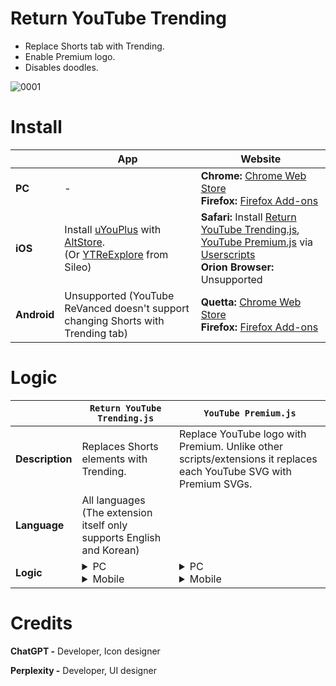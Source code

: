 # Return YouTube Trending
- Replace Shorts tab with Trending.
- Enable Premium logo.
- Disables doodles.

![0001](https://github.com/user-attachments/assets/9502d734-2a7c-45f4-a218-66fbfaf6fd02)


# Install
|  |    App | Website |
|---|---|---|
| **PC** | - | **Chrome:** [Chrome Web Store](https://chromewebstore.google.com/detail/return-youtube-trending/apcbkpnopnnjaegbhnmcimmnlmmbolai)<br>**Firefox:** [Firefox Add-ons](https://addons.mozilla.org/firefox/addon/return-youtube-trending/) |
| **iOS** | Install [uYouPlus](https://github.com/qnblackcat/uYouPlus) with [AltStore](https://altstore.io/).<br>(Or [YTReExplore](https://www.ios-repo-updates.com/repository/poomsmart/package/com.ps.ytreexplore/) from Sileo) | **Safari:** Install [Return YouTube Trending.js](https://raw.githubusercontent.com/Dr-Sauce/ReturnYouTubeTrending/refs/heads/main/Return%20YouTube%20Trending.js), [YouTube Premium.js](https://raw.githubusercontent.com/Dr-Sauce/ReturnYouTubeTrending/refs/heads/main/YouTube%20Premium.js) via [Userscripts](https://apps.apple.com/app/userscripts/id1463298887)<br>**Orion Browser:** Unsupported |
| **Android** | Unsupported (YouTube ReVanced doesn't support changing Shorts with Trending tab) | **Quetta:** [Chrome Web Store](https://chromewebstore.google.com/detail/return-youtube-trending/apcbkpnopnnjaegbhnmcimmnlmmbolai)<br>**Firefox:** [Firefox Add-ons](https://addons.mozilla.org/firefox/addon/return-youtube-trending/) |

# Logic
|  | `Return YouTube Trending.js` | `YouTube Premium.js` |
|---|---|---|
| **Description** | Replaces Shorts elements with Trending. | Replace YouTube logo with Premium. Unlike other scripts/extensions it replaces each YouTube SVG with Premium SVGs. |
| **Language** | All languages (The extension itself only supports English and Korean) |
| **Logic** | <details><summary>PC</summary>- **(If) Mini menu is shown:** <br>1. Wait for menu button to appear. (Identifys using ID)<br>2. Prevent main menu taking up space.<br>3. Disable animation.<br>4. Hide main menu, scrim.<br>5. Open menu.<br>6. Wait for Trending SVG. (Uses Href to identify element)<br>7. Replace Shorts ↔ Trending buttons in main menu.<br>8. Fetch Trending SVG, text, tooltip, URL.<br>9. Close menu.<br>10. Restore menu changes.<br>11. Replace Shorts(SVG, text, tooltip, URL) with Trending in mini menu. (Overwrites polymer with URL redirection, which makes the whole page reload) (Uses SVG to identify)<br><br>- **(If) Main menu is shown:** <br>1. Replace Shorts ↔ Trending in main guide<br>2. Fetch Trending SVG, text, tooltip, url (Uses Href to identify element)<br>3. Wait for user to close menu.<br>4. Replace Shorts(SVG, text, tooltip, URL) with Trending in mini menu. (Overwrites polymer with URL redirection, which makes the whole page reload) (Uses SVG to identify)</details><details><summary>Mobile</summary>- **(If) Menu exists:** <br>1. Hide menu, scrim.<br>2. Open menu.<br>3. Wait for Trending SVG. (Uses Href to identify element)<br>4. Fetch Trending SVG, text, URL.<br>5. Close menu.<br>6. Restore menu changes.<br>7. Cache Trending button data locally.<br>8. Replace Shorts tab with Trending. (Uses div to identify)<br><br>- **(If) Menu doesn't exist:** <br>1. Replace Shorts tab with Trending using cache data. (Uses div to identify)</details> | <details><summary>PC</summary>1. Hide doodle if valid (and enable YouTube logo, country code and update tooltip).<br>2. Replace each YouTube SVG with Premium SVG. (Also in menu)<br>3. Update tooltip. (YouTube Home → YouTube Premium Home) (Also in menu)</details><details><summary>Mobile</summary>0. (Doodle not tested on mobile)<br>1. Replace each YouTube SVG with Premium SVG. (Also in menu)</details> |





# Credits
**ChatGPT -** Developer, Icon designer

**Perplexity -** Developer, UI designer
